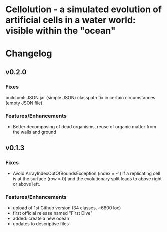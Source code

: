 
# Cellolution - a simulated evolution of artificial cells in a water world: visible within the "ocean"

# Changelog


## v0.2.0

### Fixes

build.xml: JSON jar (simple JSON) classpath fix in certain circumstances (empty JSON file)

### Features/Enhancements

* Better decomposing of dead organisms, reuse of organic matter from the walls and ground


## v0.1.3

### Fixes

* Avoid ArrayIndexOutOfBoundsException (index = -1) if a replicating cell is at the surface (row = 0) and the evolutionary split leads to above right or above left.

### Features/Enhancements

* upload of 1st Github version (34 classes, ~6800 loc)
* first official release named "First Dive"
* added: create a new ocean
* updates to descriptive files




